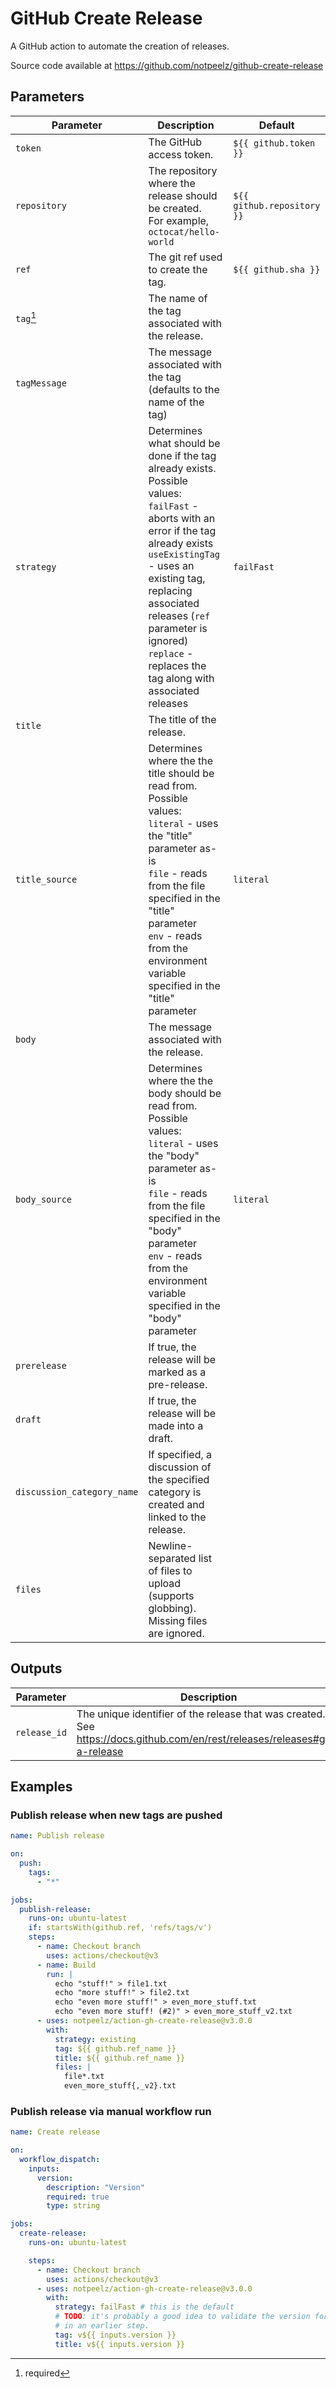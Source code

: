 # GitHub Create Release

A GitHub action to automate the creation of releases.

Source code available at https://github.com/notpeelz/github-create-release

## Parameters

| Parameter | Description | Default |
|-----------|-------------|---------|
| `token` | The GitHub access token.<br/> | `${{ github.token }}` |
| `repository` | The repository where the release should be created.<br/>For example, `octocat/hello-world`<br/> | `${{ github.repository }}` |
| `ref` | The git ref used to create the tag.<br/> | `${{ github.sha }}` |
| `tag`[^required] | The name of the tag associated with the release.<br/> |  |
| `tagMessage` | The message associated with the tag (defaults to the name of the tag)<br/> |  |
| `strategy` | Determines what should be done if the tag already exists.<br/>Possible values:<br/>  `failFast` - aborts with an error if the tag already exists<br/>  `useExistingTag` - uses an existing tag, replacing associated releases (`ref` parameter is ignored)<br/>  `replace` - replaces the tag along with associated releases<br/> | `failFast` |
| `title` | The title of the release.<br/> |  |
| `title_source` | Determines where the the title should be read from.<br/>Possible values:<br/>  `literal` - uses the "title" parameter as-is<br/>  `file` - reads from the file specified in the "title" parameter<br/>  `env` - reads from the environment variable specified in the "title" parameter<br/> | `literal` |
| `body` | The message associated with the release.<br/> |  |
| `body_source` | Determines where the the body should be read from.<br/>Possible values:<br/>  `literal` - uses the "body" parameter as-is<br/>  `file` - reads from the file specified in the "body" parameter<br/>  `env` - reads from the environment variable specified in the "body" parameter<br/> | `literal` |
| `prerelease` | If true, the release will be marked as a pre-release.<br/> |  |
| `draft` | If true, the release will be made into a draft. |  |
| `discussion_category_name` | If specified, a discussion of the specified category is created and<br/>linked to the release.<br/> |  |
| `files` | Newline-separated list of files to upload (supports globbing).<br/>Missing files are ignored.<br/> |  |

[^required]: required

## Outputs

| Parameter | Description |
|-----------|-------------|
| `release_id` | The unique identifier of the release that was created.<br/>See https://docs.github.com/en/rest/releases/releases#get-a-release<br/> |

## Examples

### Publish release when new tags are pushed

```yaml
name: Publish release

on:
  push:
    tags:
      - "*"

jobs:
  publish-release:
    runs-on: ubuntu-latest
    if: startsWith(github.ref, 'refs/tags/v')
    steps:
      - name: Checkout branch
        uses: actions/checkout@v3
      - name: Build
        run: |
          echo "stuff!" > file1.txt
          echo "more stuff!" > file2.txt
          echo "even more stuff!" > even_more_stuff.txt
          echo "even more stuff! (#2)" > even_more_stuff_v2.txt
      - uses: notpeelz/action-gh-create-release@v3.0.0
        with:
          strategy: existing
          tag: ${{ github.ref_name }}
          title: ${{ github.ref_name }}
          files: |
            file*.txt
            even_more_stuff{,_v2}.txt
```

### Publish release via manual workflow run

```yaml
name: Create release

on:
  workflow_dispatch:
    inputs:
      version:
        description: "Version"
        required: true
        type: string

jobs:
  create-release:
    runs-on: ubuntu-latest

    steps:
      - name: Checkout branch
        uses: actions/checkout@v3
      - uses: notpeelz/action-gh-create-release@v3.0.0
        with:
          strategy: failFast # this is the default
          # TODO: it's probably a good idea to validate the version format
          # in an earlier step.
          tag: v${{ inputs.version }}
          title: v${{ inputs.version }}
```
